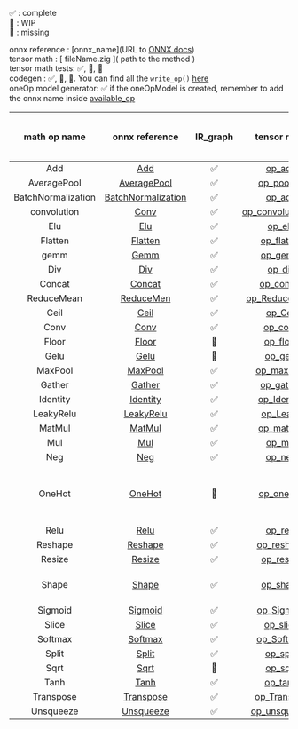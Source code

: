 ✅ : complete  
🔶 : WIP  
🔴 : missing  
  
onnx reference : \[onnx_name\]\(URL to [ONNX docs](https://onnx.ai/onnx/operators/index.html)\)  
tensor math : \[ fileName.zig \]\( path to the method \)  
tensor math tests: ✅, 🔶, 🔴  
codegen : ✅, 🔶, 🔴. You can find all the `write_op()` [here](../src/CodeGen/math_handler.zig)  
oneOp model generator: ✅ if the oneOpModel is created, remember to add the onnx name inside [available_op](all_link_here)



| math op name | onnx reference | IR_graph | tensor math | tensor math tests | codegen | oneOp model generator (.py) | notes |
| :------------: | :------------: | :---------: | :---------: | :-----------: | :-------: | :--------: | :------------- |
|Add| [Add](https://onnx.ai/onnx/operators/onnx__Add.html) | ✅ | [op_add](../src/Core/Tensor/TensorMath/lib_elementWise_math/op_addition.zig) | ✅ | ✅ | ✅ |
|AveragePool| [AveragePool](https://onnx.ai/onnx/operators/onnx__AveragePool.html) | ✅ | [op_pooling](../src/Core/Tensor/TensorMath/lib_elementWise_math/op_pooling.zig) | ✅ | ✅ | ✅ |
|BatchNormalization| [BatchNormalization](https://onnx.ai/onnx/operators/onnx__BatchNormalization.html) | ✅ | [op_add](../src/Core/Tensor/TensorMath/op_batchNormalization.zig) | 🔶 | ✅ | ✅ |
| convolution | [Conv](https://onnx.ai/onnx/operators/onnx__Conv.html) | ✅ | [op_convolution.zig](../src/Core/Tensor/TensorMath/op_convolution.zig) | ✅ | ✅ | ✅ |
|Elu| [Elu](https://onnx.ai/onnx/operators/onnx__Elu.html) | ✅ | [op_elu](../src/Core/Tensor/TensorMath/op_elu.zig) | ✅ | ✅ | ✅ |
|Flatten| [Flatten](https://onnx.ai/onnx/operators/onnx__Flatten.html) | ✅ | [op_flatten](../src/Core/Tensor/TensorMath/lib_shape_math/op_flatten.zig) | ✅ | ✅ | ✅ | missing axis attribute
| gemm | [Gemm](https://onnx.ai/onnx/operators/onnx__Gemm.html) | ✅ | [op_gemm](../src/Core/Tensor/TensorMath/op_gemm.zig) | ✅ | ✅ | ✅ |
|Div| [Div](https://onnx.ai/onnx/operators/onnx__Div.html) | ✅ | [op_div](../src/Core/Tensor/TensorMath/lib_elementWise_math/op_division.zig) | ✅ | ✅ | ✅ |
|Concat| [Concat](https://onnx.ai/onnx/operators/onnx__Concat.html)| ✅ | [op_concat](../src/Core/Tensor/TensorMath/lib_shape_math/op_concatenate.zig) | ✅ | ✅ | ✅ |
|ReduceMean| [ReduceMen](https://onnx.ai/onnx/operators/onnx__ReduceMean.html) | ✅ | [op_ReduceMean](../src/Core/Tensor/TensorMath/lib_reduction_math.zig) | ✅ | ✅ | ✅ |
|Ceil| [Ceil](https://onnx.ai/onnx/operators/onnx__Ceil.html) | ✅ | [op_Ceil](../src/Core/Tensor/TensorMath/lib_elementWise_math/op_ceil.zig) | ✅ | ✅ | ✅ |
|Conv| [Conv](https://onnx.ai/onnx/operators/onnx__Conv.html) | ✅ | [op_conv](../src/Core/Tensor/TensorMath/op_convolution.zig) | ✅ | ✅ | ✅ |
|Floor| [Floor](https://onnx.ai/onnx/operators/onnx__Floor.html) | 🔴 | [op_floor](../src/Core/Tensor/TensorMath/lib_elementWise_math/op_floor.zig) | ✅ | ✅ | ✅ |
|Gelu| [Gelu](https://onnx.ai/onnx/operators/onnx__Gelu.html) | 🔴 | [op_gelu](../src/Core/Tensor/TensorMath/lib_elementWise_math/op_gelu.zig) | ✅ | ✅ | ✅ |
|MaxPool| [MaxPool](https://onnx.ai/onnx/operators/onnx__MaxPool.html)   | ✅ | [op_maxPool](../src/Core/Tensor/TensorMath/op_pooling.zig) | ✅ | ✅ | ✅ | Missing ceil param|
| Gather| [Gather](https://onnx.ai/onnx/operators/onnx__Gather.html)  | ✅ | [op_gather](../src/Core/Tensor/TensorMath/lib_shape_math/op_gather.zig) | ✅ | ✅ | ✅ |
| Identity | [Identity](https://onnx.ai/onnx/operators/onnx__Identity.html) | ✅ | [op_Identity](../src/Core/Tensor/TensorMath/lib_shape_math/op_identity.zig) | ✅ | ✅ | ✅ |
| LeakyRelu | [LeakyRelu](https://onnx.ai/onnx/operators/onnx__LeakyRelu.html) | ✅ | [op_Leaky](../src/Core/Tensor/TensorMath/lib_activation_function_math/op_leaky_reLU.zig) | ✅ | ✅ | ✅ |
| MatMul | [MatMul](https://onnx.ai/onnx/operators/onnx__MatMul.html)  | ✅ | [op_matMul](../src/Core/Tensor/TensorMath/op_mat_mul.zig) | ✅ | ✅ | ✅ |
| Mul| [Mul](https://onnx.ai/onnx/operators/onnx__Mul.html) | ✅ | [op_mul](../src/Core/Tensor/TensorMath/lib_elementWise_math/op_multiplication.zig) | ✅ | ✅ | ✅ |
| Neg| [Neg](https://onnx.ai/onnx/operators/onnx__Neg.html) | ✅ | [op_neg](../src/Core/Tensor/TensorMath/lib_logical_math.zig) | ✅ | ✅ | ✅ |
|OneHot| [OneHot](https://onnx.ai/onnx/operators/onnx__OneHot.html) | 🔴 | [op_oneHot](../src/Core/Tensor/TensorMath/op_oneHot.zig) | ✅ | ✅ | 🔴 | One Hot is not included in available_operations.txt due to a bug, to solve, not urgent |
| Relu| [Relu](https://onnx.ai/onnx/operators/onnx__Relu.html) | ✅ | [op_relu](../src/Core/Tensor/TensorMath/lib_activation_function_math/op_reLU.zig) | ✅ | ✅ | ✅ |
| Reshape| [Reshape](https://onnx.ai/onnx/operators/onnx__Reshape.html) | ✅ | [op_reshape](../src/Core/Tensor/TensorMath/lib_shape_math/op_reshape.zig)  | ✅ | ✅ | ✅ |
| Resize | [Resize](https://onnx.ai/onnx/operators/onnx__Resize.html) | ✅ | [op_resize](../src/Core/Tensor/TensorMath/lib_shape_math/op_resize.zig) | ✅ | ✅ | ✅| |
| Shape| [Shape](https://onnx.ai/onnx/operators/onnx__Shape.html) | ✅ | [op_shape](../src/Core/Tensor/TensorMath/lib_shape_math/op_shape.zig)| ✅ | ✅ | ✅ | Tested but not supported by Onnx Python Generator|
| Sigmoid| [Sigmoid](https://onnx.ai/onnx/operators/onnx__Sigmoid.html) | ✅ | [op_Sigmoid](../src/Core/Tensor/TensorMath/lib_activation_function_math/op_sigmoid.zig)  | ✅ | ✅ | ✅ |
| Slice| [Slice](https://onnx.ai/onnx/operators/onnx__Slice.html) | ✅ | [op_slice](../src/Core/Tensor/TensorMath/lib_shape_math/op_slice.zig) | ✅ | ✅ | ✅ |
| Softmax| [Softmax](https://onnx.ai/onnx/operators/onnx__Softmax.html) | ✅ | [op_Softmax](../src/Core/Tensor/TensorMath/lib_activation_function_math/op_softmax.zig) | ✅ | ✅ | ✅ |
| Split  | [Split](https://onnx.ai/onnx/operators/onnx__Split.html) | ✅ | [op_split](../src/Core/Tensor/TensorMath/lib_shape_math/op_split.zig)| ✅ | ✅ | ✅ | 
|Sqrt| [Sqrt](https://onnx.ai/onnx/operators/onnx__Sqrt.html) | 🔴 | [op_sqrt](../src/Core/Tensor/TensorMath/lib_elementWise_math/op_sqrt.zig) | ✅ | ✅ | ✅ || Sub| [Sub](https://onnx.ai/onnx/operators/onnx__Sub.html) | ✅ | [op_Sub](../src/Core/Tensor/TensorMath/lib_elementWise_math/op_subtraction.zig) | ✅ | ✅| ✅|
| Tanh | [Tanh](https://onnx.ai/onnx/operators/onnx__Tanh.html) | ✅ | [op_tanh](../src/Core/Tensor/TensorMath/lib_elementWise_math/op_tanh.zig) | ✅ | ✅ | ✅ |
| Transpose| [Transpose](https://onnx.ai/onnx/operators/onnx__Transpose.html)| ✅ | [op_Transose](../src/Core/Tensor/TensorMath/lib_shape_math/op_transpose.zig) | ✅ | ✅ | ✅ |
| Unsqueeze| [Unsqueeze](https://onnx.ai/onnx/operators/onnx__Unsqueeze.html) | ✅ | [op_unsqueeze](../src/Core/Tensor/TensorMath/lib_shape_math/op_unsqueeze.zig)| ✅ | ✅ | ✅| |
